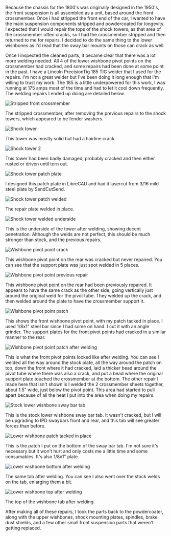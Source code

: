 Because the chassis for the 1800's was originally designed in the 1950's, the front suspension is all assembled as a unit, based around the front crossmember. Once I had stripped the front end of the car, I wanted to have the main suspension components stripped and powdercoated for longevity. I expected that I would repair the tops of the shock towers, as that area of the crossmember often cracks, so I had the crossmember stripped and then returned to me for repairs. I decided to do the same thing to the lower wishbones as I'd read that the sway bar mounts on those can crack as well.

Once I inspected the cleaned parts, it became clear that there was a lot more welding needed. All 4 of the lower wishbone pivot points on the crossmember had cracked, and some repairs had been done at some point in the past. I have a Lincoln PrecisionTig 185 TIG welder that I used for the repairs. I'm not a great welder but I've been doing it long enough that I'm willing to trust my work. The 185 is a little underpowered for this work, I was running at 175 amps most of the time and had to let it cool down frequently. The welding repairs I ended up doing are detailed below.

![Stripped front crossmember](images/Front%20Crossmember/crossmember.jpg)

The stripped crossmember, after removing the previous repairs to the shock towers, which appeared to be fender washers. 

![Shock tower](images/Front%20Crossmember/shock%20tower.jpg)

This tower was mostly solid but had a hairline crack.

![Shock tower 2](images/Front%20Crossmember/shock%20tower2.jpg)

This tower had been badly damaged, probably cracked and then either rusted or driven until torn out.

![Shock tower patch plate](images/Front%20Crossmember/shock%20tower%20patch.jpg)

I designed this patch plate in LibreCAD and had it lasercut from 3/16 mild steel plate by SendCutSend.

![Shock tower patch welded](images/Front%20Crossmember/shock%20tower%20welded.jpg)

The repair plate welded in place.

![Shock tower welded underside](images/Front%20Crossmember/shock%20tower%20bottom.jpg)

This is the underside of the tower after welding, showing decent penetration. Although the welds are not perfect, this should be much stronger than stock, and the previous repairs.

![Wishbone pivot point crack](images/Front%20Crossmember/pivot%20crack.jpg)

This wishbone pivot point on the rear was cracked but never repaired. You can see that the support plate was just spot welded in 5 places.

![Wishbone pivot point previous repair](images/Front%20Crossmember/pivot%20previous%20repair.jpg)

This wishbone pivot point on the rear had been previously repaired. It appears to have the same crack as the other side, going vertically just around the original weld for the pivot tube. They welded up the crack, and then welded around the plate to have the crossmember support it.

![Wishbone pivot point patch](images/Front%20Crossmember/pivot%20patch.jpg)

This shows the front wishbone pivot point, with my patch tacked in place. I used 1/8x1" steel bar since I had some on hand. I cut it with an angle grinder. The support plates for the front pivot points had cracked in a similar manner to the rear.

![Wishbone pivot point patch after welding](images/Front%20Crossmember/pivot%20patch%20welded.jpg)

This is what the front pivot points looked like after welding. You can see I welded all the way around the stock plate, all the way around the patch on top, down the front where it had cracked, laid a thicker bead around the pivot tube where there was also a crack, and put a bead where the original support plate touched the crossmember at the bottom. The other repair I made here that isn't shown is I welded the 2 crossmember sheets together, about 1.5" wide, just below the pivot point. This area had started to pull apart because of all the heat I put into the area when doing my repairs.

![Stock lower wishbone sway bar tab](images/Front%20Crossmember/wishbone%20stock.jpg)

This is the stock lower wishbone sway bar tab. It wasn't cracked, but I will be upgrading to IPD swaybars front and rear, and this tab will see greater forces than before.

![Lower wishbone patch tacked in place](images/Front%20Crossmember/wishbone%20patch.jpg)

This is the patch I put on the bottom of the sway bar tab. I'm not sure it's necessary but it won't hurt and only costs me a little time and some consumables. It's also 1/8x1" plate.

![Lower wishbone bottom after welding](images/Front%20Crossmember/wishbone%20welded%20bottom.jpg)

The same tab after welding. You can see I also went over the stock welds on the tab, enlarging them a bit.

![Lower wishbone top after welding](images/Front%20Crossmember/wishbone%20welded%20top.jpg)

The top of the wishbone tab after welding.

After making all of these repairs, I took the parts back to the powdercoater, along with the upper wishbones, shock mounting plates, spindles, brake dust shields, and a few other small front suspension parts that weren't getting replaced.